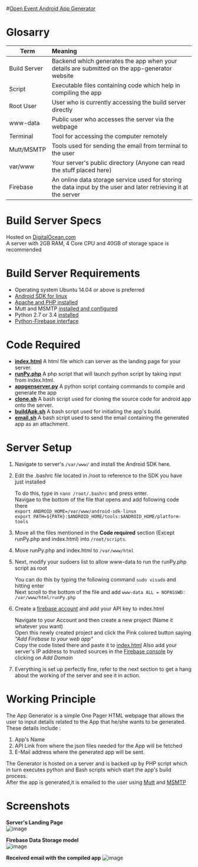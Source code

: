 #[Open Event Android App Generator](http://192.241.232.231)

Glosarry
======
| Term        | Meaning           |
| ------------- |:-------------|
| Build Server     | Backend which generates the app when your details are submitted on the app-generator website  |
| Script    | Executable files containing code which help in compiling the app      |
| Root User | User who is currently accessing the build server directly      | 
| www-data  | Public user who accesses the server via the webpage  |
| Terminal | Tool for accessing the computer remotely  |
| Mutt/MSMTP | Tools used for sending the email from terminal to the user  |
| var/www | Your server's public directory (Anyone can read the stuff placed here)  |
| Firebase | An online data storage service used for storing the data input by the user and later retrieving it at the server|

Build Server Specs 
======
Hosted on [DigitalOcean.com](https://www.digitalocean.com) <br>
A server with 2GB RAM, 4 Core CPU and 40GB of storage space is recommended <br>

Build Server Requirements
======
* Operating system Ubuntu 14.04 or above is preferred
* [Android SDK for linux](http://stackoverflow.com/a/19416222/5471095)
* [Apache and PHP installed](https://www.digitalocean.com/community/tutorials/how-to-install-linux-apache-mysql-php-lamp-stack-on-ubuntu)
* Mutt and MSMTP [installed and configured](https://opev.wordpress.com/2016/06/15/sending-e-mail-from-linux-terminal/)
* Python 2.7 or 3.4 [installed](http://askubuntu.com/questions/350751/install-and-run-python-3-at-the-same-time-than-python-2)
* [Python-Firebase interface](https://pypi.python.org/pypi/python-firebase/1.2)

Code Required
======
* **[index.html](https://github.com/fossasia/open-event-android/blob/master/apk-generator/index.html)** A html file which can server as the landing page for your server.
* **[runPy.php](https://github.com/fossasia/open-event-android/blob/master/apk-generator/scripts/runPy.php)** A php script that will launch python script by taking input from index.html.
* **[appgenserver.py](https://github.com/fossasia/open-event-android/blob/master/apk-generator/scripts/appgenserver.py)** A python script containg commands to compile and generate the app
* **[clone.sh](https://github.com/fossasia/open-event-android/blob/master/apk-generator/scripts/clone.sh)** A bash script used for cloning the source code for android app onto the server.
* **[buildApk.sh](https://github.com/fossasia/open-event-android/blob/master/apk-generator/scripts/buildApk.sh)** A bash script used for initiating the app's build.
* **[email.sh](https://github.com/fossasia/open-event-android/blob/master/apk-generator/scripts/email.sh)** A bash script used to send the email containing the generated app as an attachment.

Server Setup
======
1. Navigate to server's ```/var/www/``` and install the Android SDK here.
2. Edit the .bashrc file located in /root to reference to the SDK you have just installed

   To do this, type in ```nano /root/.bashrc``` and press enter. <br>
   Navigae to the bottom of the file that opens and add following code there <br> ```export ANDROID_HOME=/var/www/android-sdk-linux ```<br>
   ```export PATH=${PATH}:$ANDROID_HOME/tools:$ANDROID_HOME/platform-tools```

3. Move all the files mentioned in the **Code required** section (Except runPy.php and index.html) into ```/root/scripts```.
4. Move runPy.php and index.html to ```/var/www/html```
5. Next, modify your sudoers list to allow www-data to run the runPy.php script as root
   
   You can do this by typing the following command ```sudo visudo``` and hitting enter <br>
   Next scroll to the bottom of the file and add ```www-data ALL = NOPASSWD: /var/www/html/runPy.php```
6. Create a [firebase account](firebase.google.com) and add your API key to index.html <br>

   Navigate to your Account and then create a new project (Name it whatever you want) <br>
   Open this newly created project and click the Pink colored button saying *"Add Firebase to your web app"* <br>
   Copy the code listed there and paste it to [index.html](https://github.com/fossasia/open-event-android/blob/master/apk-generator/index.html#L76)
   Also add your server's IP address to trusted sources in the [Firebase console](https://console.firebase.google.com/project/app-generator/authentication/providers) by clicking on *Add Domain*  
7. Everything is set up perfectly fine, refer to the next section to get a hang about the working of the server and see it in action.

Working Principle 
======
The App Generator is a simple One Pager HTML webpage that allows the user to input details related to the App that he/she wants to be generated.<br>
These details include :

1. App's Name
2. API Link from where the json files needed for the App will be fetched
3. E-Mail address where the generated app will be sent.

The Generator is hosted on a server and is backed up by PHP script which in turn executes python and Bash scripts which start the app's build process. <br>
After the app is generated,it is emailed to the user using [Mutt](http://www.mutt.org/) and [MSMTP](http://msmtp.sourceforge.net/) <br>

Screenshots
======

**Server's Landing Page** <br>
![image](http://i.imgur.com/tuP47wE.png) <br>

**Firebase Data Storage model** <br>
![image](http://i.imgur.com/jGVuOxS.png)

**Received email with the compiled app**
![image](http://i.imgur.com/ONrOrtk.png)
